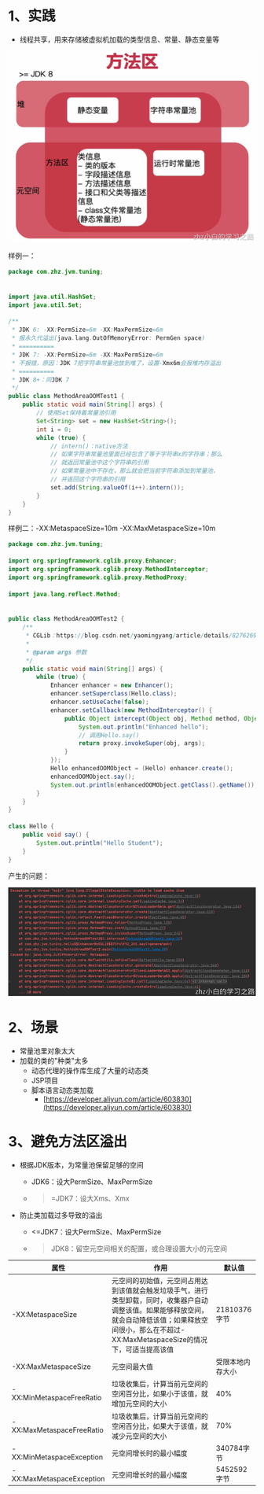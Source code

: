 # 1、实践

- 线程共享，用来存储被虚拟机加载的类型信息、常量、静态变量等

![20.png](../../../public/jvm/调优/20.png)

样例一：

```java
package com.zhz.jvm.tuning;


import java.util.HashSet;
import java.util.Set;

/**
 * JDK 6: -XX:PermSize=6m -XX:MaxPermSize=6m
 * 报永久代溢出(java.lang.OutOfMemoryError: PermGen space)
 * ==========
 * JDK 7: -XX:PermSize=6m -XX:MaxPermSize=6m
 * 不报错，原因：JDK 7把字符串常量池放到堆了，设置-Xmx6m会报堆内存溢出
 * ==========
 * JDK 8+：同JDK 7
 */
public class MethodAreaOOMTest1 {
    public static void main(String[] args) {
        // 使用Set保持着常量池引用
        Set<String> set = new HashSet<String>();
        int i = 0;
        while (true) {
            // intern()：native方法
            // 如果字符串常量池里面已经包含了等于字符串x的字符串；那么
            // 就返回常量池中这个字符串的引用
            // 如果常量池中不存在，那么就会把当前字符串添加到常量池，
            // 并返回这个字符串的引用
            set.add(String.valueOf(i++).intern());
        }
    }
}
```

样例二：-XX:MetaspaceSize=10m -XX:MaxMetaspaceSize=10m

```java
package com.zhz.jvm.tuning;

import org.springframework.cglib.proxy.Enhancer;
import org.springframework.cglib.proxy.MethodInterceptor;
import org.springframework.cglib.proxy.MethodProxy;

import java.lang.reflect.Method;


public class MethodAreaOOMTest2 {
    /**
     * CGLib：https://blog.csdn.net/yaomingyang/article/details/82762697
     *
     * @param args 参数
     */
    public static void main(String[] args) {
        while (true) {
            Enhancer enhancer = new Enhancer();
            enhancer.setSuperclass(Hello.class);
            enhancer.setUseCache(false);
            enhancer.setCallback(new MethodInterceptor() {
                public Object intercept(Object obj, Method method, Object[] args, MethodProxy proxy) throws Throwable {
                    System.out.println("Enhanced hello");
                    // 调用Hello.say()
                    return proxy.invokeSuper(obj, args);
                }
            });
            Hello enhancedOOMObject = (Hello) enhancer.create();
            enhancedOOMObject.say();
            System.out.println(enhancedOOMObject.getClass().getName());
        }
    }
}

class Hello {
    public void say() {
        System.out.println("Hello Student");
    }
}
```

产生的问题：

![21.png](../../../public/jvm/调优/21.png)

# 2、场景

- 常量池里对象太大
- 加载的类的"种类"太多
    - 动态代理的操作库生成了大量的动态类
    - JSP项目
    - 脚本语言动态类加载
        - [https://developer.aliyun.com/article/603830](https://developer.aliyun.com/article/603830)

# 3、避免方法区溢出

- 根据JDK版本，为常量池保留足够的空间

    - JDK6：设大PermSize、MaxPermSize

    - >=JDK7：设大Xms、Xmx

- 防止类加载过多导致的溢出

    - <=JDK7：设大PermSize、MaxPermSize

    - >JDK8：留空元空间相关的配置，或合理设置大小的元空间

| 属性                      | 作用                                                         | 默认值           |
| ------------------------- | ------------------------------------------------------------ | ---------------- |
| -XX:MetaspaceSize         | 元空间的初始值，元空间占用达到该值就会触发垃圾手气，进行类型卸载，同时，收集器户自动调整该值。如果能够释放空间，就会自动降低该值；如果释放空间很小，那么在不超过-XX:MaxMetaspaceSize的情况下，可适当提高该值 | 21810376字节     |
| -XX:MaxMetaspaceSize      | 元空间最大值                                                 | 受限本地内存大小 |
| -XX:MinMetaspaceFreeRatio | 垃圾收集后，计算当前元空间的空闲百分比，如果小于该值，就增加元空间的大小 | 40%              |
| -XX:MaxMetaspaceFreeRatio | 垃圾收集后，计算当前元空间的空闲百分比，如果大于该值，就减少元空间的大小 | 70%              |
| -XX:MinMetaspaceException | 元空间增长时的最小幅度                                       | 340784字节       |
| -XX:MaxMetaspaceException | 元空间增长时的最小幅度                                       | 5452592字节      |

